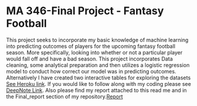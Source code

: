 # MA 346-Final Project - Fantasy Football
 
This project seeks to incorporate my basic knowledge of machine learning into predicting outcomes of players for the upcoming fantasy football season. More specifically, looking into whether or not a particular player would fall off and have a bad season. This project incorporates Data cleaning, some analytical preparation and then utilizes a logistic regression model to conduct how correct our model was in predicting outcomes. Alternatively I have created two interactive tables for exploring the datasets [See Heroku link](https://fantasyfootball2311.herokuapp.com/). If you would like to follow along with my coding please see [DeepNote Link](https://deepnote.com/project/Final-Project-MA-346-ZDnv4K7BSyuvUuPS3WDOuQ/%2Fnotebook.ipynb). Also please find my report attached to this read me and in the Final_report section of my repository.[Report](Final_Project_Report.docx)
